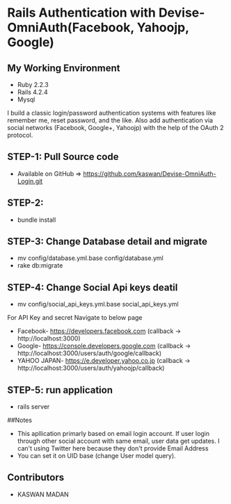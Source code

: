 # Rails Authentication with Devise-OmniAuth(Facebook, Yahoojp, Google)
## My Working Environment
* Ruby 2.2.3
* Rails 4.2.4
* Mysql

I build a classic login/password authentication systems with features like remember me, reset password, and the like.
Also add authentication via social networks (Facebook, Google+, Yahoojp) with the help of the OAuth 2 protocol. 

## STEP-1: Pull Source code
* Available on GitHub => https://github.com/kaswan/Devise-OmniAuth-Login.git

## STEP-2: 
* bundle install

## STEP-3: Change Database detail and migrate
* mv config/database.yml.base config/database.yml
* rake db:migrate

## STEP-4: Change Social Api keys deatil
* mv config/social_api_keys.yml.base social_api_keys.yml

For API Key and secret Navigate to below page
* Facebook- https://developers.facebook.com (callback -> http://localhost:3000)
* Google- https://console.developers.google.com (callback -> http://localhost:3000/users/auth/google/callback)
* YAHOO JAPAN- https://e.developer.yahoo.co.jp (callback -> http://localhost:3000/users/auth/yahoojp/callback)

## STEP-5: run application
* rails server 


##Notes
* This apllication primarly based on email login account. If user login through other social account with same email, user data get updates. I can't using Twitter here because they don't provide Email Address
* You can set it on UID base (change User model query).


## Contributors
* KASWAN MADAN


